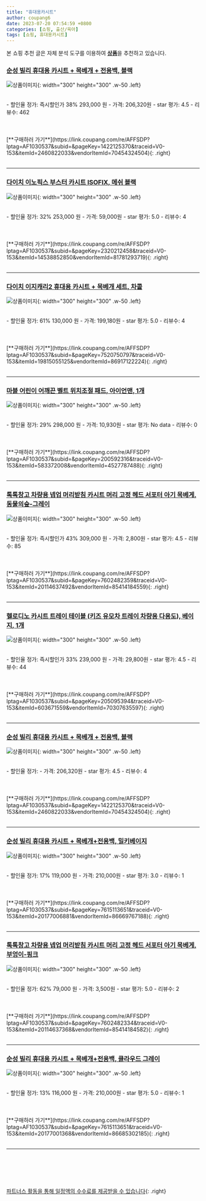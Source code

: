 ```yaml
---
title: "휴대용카시트"
author: coupang6
date: 2023-07-20 07:54:59 +0800
categories: [쇼핑, 출산/육아]
tags: [쇼핑, 휴대용카시트]
---
```


본 쇼핑 추천 글은 자체 분석 도구를 이용하여 [**상품**](https://link.coupang.com/a/bao1ui)을 추천하고 있습니다.

### [순성 빌리 휴대용 카시트 + 목베개 + 전용백, 블랙](https://link.coupang.com/re/AFFSDP?lptag=AF1030537&subid=&pageKey=1422125370&traceid=V0-153&itemId=2460822033&vendorItemId=70454324504)

![상품이미지](https://thumbnail10.coupangcdn.com/thumbnails/remote/230x230ex/image/retail/images/1108194283703192-e7c20917-eed2-4de5-a1a5-ec63cb49a3e3.jpg){: width="300" height="300" .w-50 .left}


<br>
- 할인율 정가: 즉시할인가 38%  293,000   원
- 가격: 206,320원
- star 평가: 4.5
- 리뷰수: 462
<br>
<br>
<br>
<br>
[**구매하러 가기**](https://link.coupang.com/re/AFFSDP?lptag=AF1030537&subid=&pageKey=1422125370&traceid=V0-153&itemId=2460822033&vendorItemId=70454324504){: .right}
<br>
<br>

---

### [다이치 이노픽스 부스터 카시트 ISOFIX, 메쉬 블랙](https://link.coupang.com/re/AFFSDP?lptag=AF1030537&subid=&pageKey=2320212458&traceid=V0-153&itemId=14538852850&vendorItemId=81781293719)

![상품이미지](https://thumbnail9.coupangcdn.com/thumbnails/remote/230x230ex/image/retail/images/45854547780927-6573c4bd-a11d-4c0f-8324-6c8b1f346ee6.jpg){: width="300" height="300" .w-50 .left}


<br>
- 할인율 정가: 32%  253,000   원
- 가격: 59,000원
- star 평가: 5.0
- 리뷰수: 4
<br>
<br>
<br>
<br>
[**구매하러 가기**](https://link.coupang.com/re/AFFSDP?lptag=AF1030537&subid=&pageKey=2320212458&traceid=V0-153&itemId=14538852850&vendorItemId=81781293719){: .right}
<br>
<br>

---

### [다이치 이지캐리2 휴대용 카시트 + 목베개 세트, 차콜](https://link.coupang.com/re/AFFSDP?lptag=AF1030537&subid=&pageKey=7520750797&traceid=V0-153&itemId=19815055125&vendorItemId=86917122224)

![상품이미지](https://thumbnail9.coupangcdn.com/thumbnails/remote/230x230ex/image/retail/images/2023/08/18/15/6/055f9d43-1f1b-4043-844c-a1a7eb41efba.jpg){: width="300" height="300" .w-50 .left}


<br>
- 할인율 정가: 61%  130,000   원
- 가격: 199,180원
- star 평가: 5.0
- 리뷰수: 4
<br>
<br>
<br>
<br>
[**구매하러 가기**](https://link.coupang.com/re/AFFSDP?lptag=AF1030537&subid=&pageKey=7520750797&traceid=V0-153&itemId=19815055125&vendorItemId=86917122224){: .right}
<br>
<br>

---

### [마블 어린이 어깨끈 벨트 위치조절 패드, 아이언맨, 1개](https://link.coupang.com/re/AFFSDP?lptag=AF1030537&subid=&pageKey=200592316&traceid=V0-153&itemId=583372008&vendorItemId=4527787488)

![상품이미지](https://thumbnail8.coupangcdn.com/thumbnails/remote/230x230ex/image/retail/images/7206371965602716-c18ad3d9-ee78-4736-8d08-37ea7b2c6327.jpg){: width="300" height="300" .w-50 .left}


<br>
- 할인율 정가: 29%  298,000   원
- 가격: 10,930원
- star 평가: No data
- 리뷰수: 0
<br>
<br>
<br>
<br>
[**구매하러 가기**](https://link.coupang.com/re/AFFSDP?lptag=AF1030537&subid=&pageKey=200592316&traceid=V0-153&itemId=583372008&vendorItemId=4527787488){: .right}
<br>
<br>

---

### [톡톡창고 차량용 넵업 머리받침 카시트 머리 고정 헤드 서포터 아기 목베게, 동물의숲-그레이](https://link.coupang.com/re/AFFSDP?lptag=AF1030537&subid=&pageKey=7602482359&traceid=V0-153&itemId=20114637492&vendorItemId=85414184559)

![상품이미지](https://thumbnail6.coupangcdn.com/thumbnails/remote/230x230ex/image/vendor_inventory/1b72/6d219100f061fb54a466910611b74107a1b2f247669b1597e58a2c15c38d.jpg){: width="300" height="300" .w-50 .left}


<br>
- 할인율 정가: 즉시할인가 43%  309,000   원
- 가격: 2,800원
- star 평가: 4.5
- 리뷰수: 85
<br>
<br>
<br>
<br>
[**구매하러 가기**](https://link.coupang.com/re/AFFSDP?lptag=AF1030537&subid=&pageKey=7602482359&traceid=V0-153&itemId=20114637492&vendorItemId=85414184559){: .right}
<br>
<br>

---

### [헬로디노 카시트 트레이 테이블 (키즈 유모차 트레이 차량용 다용도), 베이지, 1개](https://link.coupang.com/re/AFFSDP?lptag=AF1030537&subid=&pageKey=205095394&traceid=V0-153&itemId=603671559&vendorItemId=70307635597)

![상품이미지](https://thumbnail8.coupangcdn.com/thumbnails/remote/230x230ex/image/vendor_inventory/37ce/f273a7b0bdf63e2c8e40b6c3801f08eb163ccb5902899e1fe08c814cd655.jpg){: width="300" height="300" .w-50 .left}


<br>
- 할인율 정가: 즉시할인가 33%  239,000   원
- 가격: 29,800원
- star 평가: 4.5
- 리뷰수: 44
<br>
<br>
<br>
<br>
[**구매하러 가기**](https://link.coupang.com/re/AFFSDP?lptag=AF1030537&subid=&pageKey=205095394&traceid=V0-153&itemId=603671559&vendorItemId=70307635597){: .right}
<br>
<br>

---

### [순성 빌리 휴대용 카시트 + 목베개 + 전용백, 블랙](https://link.coupang.com/re/AFFSDP?lptag=AF1030537&subid=&pageKey=1422125370&traceid=V0-153&itemId=2460822033&vendorItemId=70454324504)

![상품이미지](https://thumbnail10.coupangcdn.com/thumbnails/remote/230x230ex/image/retail/images/1108194283703192-e7c20917-eed2-4de5-a1a5-ec63cb49a3e3.jpg){: width="300" height="300" .w-50 .left}


<br>
- 할인율 정가: 
- 가격: 206,320원
- star 평가: 4.5
- 리뷰수: 4
<br>
<br>
<br>
<br>
[**구매하러 가기**](https://link.coupang.com/re/AFFSDP?lptag=AF1030537&subid=&pageKey=1422125370&traceid=V0-153&itemId=2460822033&vendorItemId=70454324504){: .right}
<br>
<br>

---

### [순성 빌리 휴대용 카시트 + 목베개+전용백, 밀키베이지](https://link.coupang.com/re/AFFSDP?lptag=AF1030537&subid=&pageKey=7615113651&traceid=V0-153&itemId=20177006881&vendorItemId=86669767188)

![상품이미지](https://thumbnail8.coupangcdn.com/thumbnails/remote/230x230ex/image/retail/images/1499034617801568-fc23fee3-ca20-4534-a344-08bf87a042b4.jpg){: width="300" height="300" .w-50 .left}


<br>
- 할인율 정가: 17%  119,000   원
- 가격: 210,000원
- star 평가: 3.0
- 리뷰수: 1
<br>
<br>
<br>
<br>
[**구매하러 가기**](https://link.coupang.com/re/AFFSDP?lptag=AF1030537&subid=&pageKey=7615113651&traceid=V0-153&itemId=20177006881&vendorItemId=86669767188){: .right}
<br>
<br>

---

### [톡톡창고 차량용 넵업 머리받침 카시트 머리 고정 헤드 서포터 아기 목베게, 부엉이-핑크](https://link.coupang.com/re/AFFSDP?lptag=AF1030537&subid=&pageKey=7602482334&traceid=V0-153&itemId=20114637368&vendorItemId=85414184582)

![상품이미지](https://thumbnail6.coupangcdn.com/thumbnails/remote/230x230ex/image/vendor_inventory/1b72/6d219100f061fb54a466910611b74107a1b2f247669b1597e58a2c15c38d.jpg){: width="300" height="300" .w-50 .left}


<br>
- 할인율 정가: 62%  79,000   원
- 가격: 3,500원
- star 평가: 5.0
- 리뷰수: 2
<br>
<br>
<br>
<br>
[**구매하러 가기**](https://link.coupang.com/re/AFFSDP?lptag=AF1030537&subid=&pageKey=7602482334&traceid=V0-153&itemId=20114637368&vendorItemId=85414184582){: .right}
<br>
<br>

---

### [순성 빌리 휴대용 카시트 + 목베개+전용백, 클라우드 그레이](https://link.coupang.com/re/AFFSDP?lptag=AF1030537&subid=&pageKey=7615113651&traceid=V0-153&itemId=20177001368&vendorItemId=86685302185)

![상품이미지](https://thumbnail6.coupangcdn.com/thumbnails/remote/230x230ex/image/retail/images/3320113307869657-8851fd2a-f7ac-4874-a4ec-124760d4b811.jpg){: width="300" height="300" .w-50 .left}


<br>
- 할인율 정가: 13%  116,000   원
- 가격: 210,000원
- star 평가: 5.0
- 리뷰수: 1
<br>
<br>
<br>
<br>
[**구매하러 가기**](https://link.coupang.com/re/AFFSDP?lptag=AF1030537&subid=&pageKey=7615113651&traceid=V0-153&itemId=20177001368&vendorItemId=86685302185){: .right}
<br>
<br>

---
<br><br><br><br><br> [파트너스 활동을 통해 일정액의 수수료를 제공받을 수 있습니다](https://link.coupang.com/a/bao1ui){: .right}